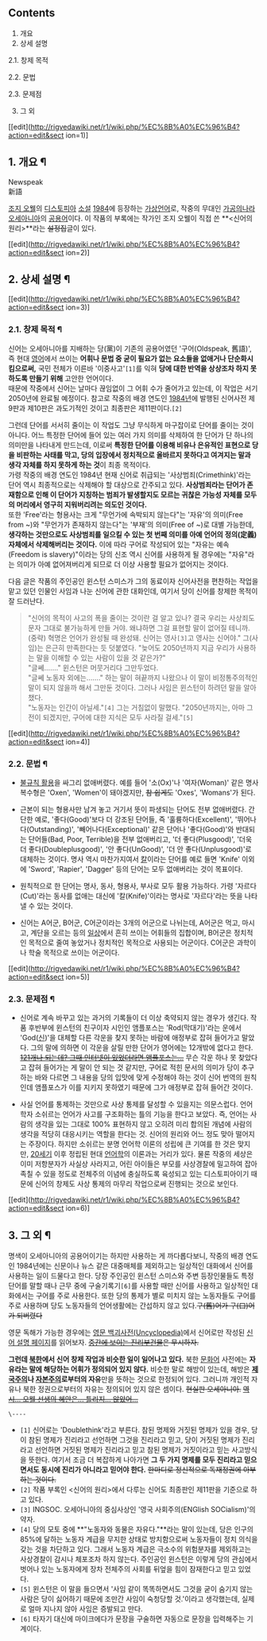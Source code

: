 ## Contents

    

1. 개요 
2. 상세 설명 
    

2.1. 창제 목적

2.2. 문법

2.3. 문제점

3. 그 외 

[[edit](http://rigvedawiki.net/r1/wiki.php/%EC%8B%A0%EC%96%B4?action=edit&sect
ion=1)]

## 1. 개요 ¶

Newspeak  
新語

  

[조지 오웰](%EC%A1%B0%EC%A7%80%20%EC%98%A4%EC%9B%B0.md)의
[디스토피아](%EB%94%94%EC%8A%A4%ED%86%A0%ED%94%BC%EC%95%84.md)
[소설](%EC%86%8C%EC%84%A4.md) [1984](1984.md)에 등장하는
[가상언어](%EA%B0%80%EC%83%81%EC%96%B8%EC%96%B4.md)로, 작중의 무대인 [가공의나라](%EA%B0%80%EA%B3%B5%EC%9D%98%20%EB%82%98%EB%9D%BC.md)
[오세아니아](%EC%98%A4%EC%84%B8%EC%95%84%EB%8B%88%EC%95%84.md)의
[공용어](%EA%B3%B5%EC%9A%A9%EC%96%B4.md)이다. 이 작품의 부록에는 작가인 조지 오웰이 직접 쓴 **<신어의
원리>**라는 <del>설정집</del>글이 있다.

  

[[edit](http://rigvedawiki.net/r1/wiki.php/%EC%8B%A0%EC%96%B4?action=edit&sect
ion=2)]

## 2. 상세 설명 ¶

[[edit](http://rigvedawiki.net/r1/wiki.php/%EC%8B%A0%EC%96%B4?action=edit&sect
ion=3)]

### 2.1. 창제 목적 ¶

신어는 오세아니아를 지배하는 당(黨)이 기존의 공용어였던 '구어(Oldspeak, 舊語)', 즉 현대
[영어](%EC%98%81%EC%96%B4.md)에서 쓰이는 **어휘나 문법 중 굳이 필요가 없는 요소들을 없애거나
단순화시킴으로써,** 국민 전체가 이른바 '이중사고'`[1]`를 익혀 **당에 대한 반역을 상상조차 하지 못하도록 만들기 위해** 고안한
언어이다.  
때문에 작중에서 신어는 날마다 끊임없이 그 어휘 수가 줄어가고 있는데, 이 작업은 서기 2050년에 완료될 예정이다. 참고로 작중의 배경
연도인 [1984년](1984%EB%85%84.md)에 발행된 신어사전 제9판과 제10판은 과도기적인 것이고 최종판은
제11판이다.`[2]`

  

그런데 단어를 서서히 줄이는 이 작업도 그냥 무식하게 마구잡이로 단어를 줄이는 것이 아니다. 어느 특정한 단어에 들어 있는 여러 가지 의미를
삭제하여 한 단어가 단 하나의 의미만을 나타내게 만드는데, 이로써 **특정한 단어를 이용해 비유나 은유적인 표현으로 당을 비판하는 사태를
막고, 당의 입장에서 정치적으로 올바르지 못하다고 여겨지는 말과 생각 자체를 하지 못하게 하는 것**이 최종 목적이다.  
가령 작중의 배경 연도인 1984년 현재 신어로 취급되는 '사상범죄(Crimethink)'라는 단어 역시 최종적으로는 삭제해야 할 대상으로
간주되고 있다. **사상범죄라는 단어가 존재함으로 인해 이 단어가 지칭하는 범죄가 발생할지도 모르는 귀찮은 가능성 자체를 모두의 머리에서
영구히 지워버리려는 의도인 것이다.**  
또한 'Free'라는 형용사는 크게 "무언가에 속박되지 않는다"는 '자유'의 의미(Free from ~)와 "무언가가 존재하지 않는다"는
'부재'의 의미(Free of ~)로 대별 가능한데, **생각하는 것만으로도 사상범죄를 일으킬 수 있는 첫 번째 의미를 아예 언어의
정의(定義) 자체에서 삭제해버리는 것이다.** 이에 따라 구어로 작성되어 있는 "자유는 예속(Freedom is slavery)"이라는 당의
신조 역시 신어를 사용하게 될 경우에는 "자유"라는 의미가 아예 없어져버리게 되므로 더 이상 사용할 필요가 없어지는 것이다.

  

다음 글은 작품의 주인공인 윈스턴 스미스가 그의 동료이자 신어사전을 편찬하는 작업을 맡고 있던 인물인 사임과 나눈 신어에 관한 대화인데,
여기서 당이 신어를 창제한 목적이 잘 드러난다.

  

> "신어의 목적이 사고의 폭을 줄이는 것이란 걸 알고 있나? 결국 우리는 사상죄도 문자 그대로 불가능하게 만들 거야. 왜냐하면 그걸 표현할
말이 없어질 테니까. (중략) 혁명은 언어가 완성될 때 완성돼. 신어는 영사`[3]`고 영사는 신어야." 그(사임)는 은근히 만족한다는 듯
덧붙였다. "늦어도 2050년까지 지금 우리가 사용하는 말을 이해할 수 있는 사람이 있을 것 같은가?"  
"글쎄……." 윈스턴은 머뭇거리다 그만두었다.  
"글쎄 노동자 외에는……." 하는 말이 혀끝까지 나왔으나 이 말이 비정통주의적인 말이 되지 않을까 해서 그만둔 것이다. 그러나 사임은
윈스턴이 하려던 말을 알아챘다.  
"노동자는 인간이 아닐세."`[4]` 그는 거침없이 말했다. "2050년까지는, 아마 그 전이 되겠지만, 구어에 대한 지식은 모두 사라질
걸세."`[5]`

  

[[edit](http://rigvedawiki.net/r1/wiki.php/%EC%8B%A0%EC%96%B4?action=edit&sect
ion=4)]

### 2.2. 문법 ¶

  * [불규칙 활용](%EB%B6%88%EA%B7%9C%EC%B9%99%20%ED%99%9C%EC%9A%A9.md)을 싸그리 없애버렸다. 예를 들어 '소(Ox)'나 '여자(Woman)' 같은 명사 복수형은 'Oxen', 'Women'이 돼야겠지만, <del>참 쉽게도</del> 'Oxes', 'Womans'가 된다.  

  * 근본이 되는 형용사만 남겨 놓고 거기서 뜻이 파생되는 단어도 전부 없애버렸다. 간단한 예로, '좋다(Good)'보다 더 강조된 단어들, 즉 '훌륭하다(Excellent)', '뛰어나다(Outstanding)', '빼어나다(Exceptional)' 같은 단어나 '좋다(Good)'와 반대되는 단어들(Bad, Poor, Terrible)을 전부 없애버리고, '더 좋다(Plusgood)', '더욱 더 좋다(Doubleplusgood)', '안 좋다(UnGood)', '더 안 좋다(Unplusgood)'로 대체하는 것이다. 명사 역시 마찬가지여서 [칼](%EC%B9%BC.md)이라는 단어를 예로 들면 'Knife' 이외에 'Sword', 'Rapier', 'Dagger' 등의 단어는 모두 없애버리는 것이 목표이다.  

  * 원칙적으로 한 단어는 명사, 동사, 형용사, 부사로 모두 활용 가능하다. 가령 '자르다(Cut)'라는 동사를 없애는 대신에 '칼(Knife)'이라는 명사로 '자르다'라는 뜻을 나타낼 수 있는 것이다.  

  * 신어는 A어군, B어군, C어군이라는 3개의 어군으로 나뉘는데, A어군은 먹고, 마시고, 계단을 오르는 등의 [일상](%EC%9D%BC%EC%83%81.md)에서 흔히 쓰이는 어휘들의 집합이며, B어군은 정치적인 목적으로 줄여 놓았거나 정치적인 목적으로 사용되는 어군이다. C어군은 과학이나 학술 목적으로 쓰이는 어군이다.  

[[edit](http://rigvedawiki.net/r1/wiki.php/%EC%8B%A0%EC%96%B4?action=edit&sect
ion=5)]

### 2.3. 문제점 ¶

  * 신어로 계속 바꾸고 있는 과거의 기록들이 더 이상 축약되지 않는 경우가 생긴다. 작품 후반부에 윈스턴의 친구이자 시인인 앰플포스는 'Rod(막대기)'라는 운에서 'God([신](%EC%8B%A0.md))'을 대체할 다른 각운을 찾지 못하는 바람에 애정부로 잡혀 들어가고 말았다. 그의 말에 의하면 이 각운을 살릴 만한 단어가 영어에는 12개밖에 없다고 한다. <del>[121개나 되는데? 그때 인터넷이 있었더라면 앰플포스는...](http://www.rhymezone.com/r/rhyme.cgi?Word=rod&typeofrhyme=perfect&org1=syl&org2=l&org3=y)</del> 무슨 각운 하나 못 찾았다고 잡혀 들어가는 게 말이 안 되는 것 같지만, 구어로 적힌 문서의 의미가 당이 추구하는 바와 다르면 그 내용을 당의 입맛에 맞게 수정해야 하는 것이 신어 번역의 원칙인데 앰플포스가 이를 지키지 못하였기 때문에 그가 애정부로 잡혀 들어간 것이다.  

  * 사실 언어를 통제하는 것만으로 사상 통제를 달성할 수 있을지는 의문스럽다. 언어학자 소쉬르는 언어가 사고를 구조화하는 틀의 기능을 한다고 보았다. 즉, 언어는 사람의 생각을 있는 그대로 100% 표현하지 않고 오히려 미리 합의된 개념에 사람의 생각을 적당히 대응시키는 역할을 한다는 것. 신어의 원리와 어느 정도 맞아 떨어지는 주장이다. 하지만 소쉬르는 분명 언어학 이론의 성립에 큰 기여를 한 것은 맞지만, [20세기](20%EC%84%B8%EA%B8%B0.md) 이후 정립된 현대 [언어학](%EC%96%B8%EC%96%B4%ED%95%99.md)의 이론과는 거리가 있다. 물론 작중의 세상은 이미 저항분자가 사실상 사라지고, 어린 아이들은 부모를 사상경찰에 밀고하여 잡아 족칠 수 있을 정도로 전체주의 이념에 충실하도록 육성되고 있는 디스토피아이기 때문에 신어의 창제도 사상 통제의 마무리 작업으로써 진행되는 것으로 보인다.  

[[edit](http://rigvedawiki.net/r1/wiki.php/%EC%8B%A0%EC%96%B4?action=edit&sect
ion=6)]

## 3. 그 외 ¶

명색이 오세아니아의 공용어이기는 하지만 사용하는 게 까다롭다보니, 작중의 배경 연도인 1984년에는 신문이나 뉴스 같은 대중매체를 제외하고는
일상적인 대화에서 신어를 사용하는 일이 드물다고 한다. 당장 주인공인 윈스턴 스미스와 주변 등장인물들도 특정 단어를 말할 때나 근무 중에
구술기록기`[6]`를 사용할 때만 신어를 사용하고 일상적인 대화에서는 구어를 주로 사용한다. 또한 당의 통제가 별로 미치지 않는 노동자들도
구어를 주로 사용하며 당도 노동자들의 언어생활에는 간섭하지 않고 있다.<del>구(舊)어가 구(口)어가 되버렸다</del>

  

영문 독해가 가능한 경우에는 [영문 백괴사전(Uncyclopedia)](%EC%96%B8%EC%82%AC%EC%9D%B4%ED%81%B4%EB%A1%9C%ED%94%BC%EB%94%94%EC%95%84.md)에서 신어로만 작성된 [신어 설명
페이지](http://uncyclopedia.wikia.com/wiki/Newspeak)를 읽어보자. <del>[중간에 보이는 진리부건물](%EB%A5%98%EA%B2%BD%ED%98%B8%ED%85%94.md)은 무시하자.</del>

  

**그런데 [북한](%EB%B6%81%ED%95%9C.md)에서 신어 창제 작업과 비슷한 일이 일어나고 있다.** 북한 [문화어](%EB%AC%B8%ED%99%94%EC%96%B4.md) 사전에는 **자유라는 말에 해당하는 어휘가 정의되어 있지 않다.** 비슷한 말로 해방이 있는데, 해방은 **[제국주의](%EC%A0%9C%EA%B5%AD%EC%A3%BC%EC%9D%98.md)나 [자본주의](%EC%9E%90%EB%B3%B8%EC%A3%BC%EC%9D%98.md)로부터의 자유**만을 뜻하는 것으로 한정되어 있다. 그러니까 개인적 자유나 북한 정권으로부터의 자유는 정의되어 있지 않은 셈이다. <del>현실판 오세아니아.</del> <del>[역시... 오웰 선생의 혜안은... 틀리지... 않았어...](L%28%EB%8D%B0%EC%8A%A4%EB%85%B8%ED%8A%B8%29.md)</del>

`\----`

  * `[1]` 신어로는 'Doublethink'라고 부른다. 참된 명제와 거짓된 명제가 있을 경우, 당이 참된 명제가 진리라고 선언하면 그것을 진리라고 믿고, 당이 거짓된 명제가 진리라고 선언하면 거짓된 명제가 진리라고 믿고 참된 명제가 거짓이라고 믿는 사고방식을 뜻한다. 여기서 조금 더 복잡하게 나아가면 **그 두 가지 명제를 모두 진리라고 믿으면서도 동시에 진리가 아니라고 믿어야 한다.** <del>한마디로 정신적으로 독재정권에 아부하는 것이다.</del>
  * `[2]` 작품 부록인 <신어의 원리>에서 다루는 신어도 최종판인 제11판을 기준으로 하고 있다.
  * `[3]` INGSOC. 오세아니아의 중심사상인 '영국 사회주의(ENGlish SOCialism)'의 약자.
  * `[4]` 당의 모토 중에 **"노동자와 동물은 자유다."**라는 말이 있는데, 당은 인구의 85%에 달하는 노동자 계급을 무지한 상태로 방치함으로써 노동자들이 정치 의식을 갖는 것을 차단하고 있다. 그래서 노동자 계급은 극소수의 위험분자를 제외하고는 사상경찰이 감시나 체포조차 하지 않는다. 주인공인 윈스턴은 이렇게 당의 관심에서 벗어나 있는 노동자에게 장차 전체주의 사회를 뒤엎을 힘이 잠재한다고 믿고 있었다.
  * `[5]` 윈스턴은 이 말을 들으면서 '사임 같이 똑똑하면서도 그것을 굳이 숨기지 않는 사람은 당이 싫어하기 때문에 조만간 사임이 숙청당할 것.'이라고 생각했는데, 실제로 얼마 지나지 않아 사임은 증발되고 만다.
  * `[6]` 타자기 대신에 마이크에다가 문장을 구술하면 자동으로 문장을 입력해주는 기계이다.

